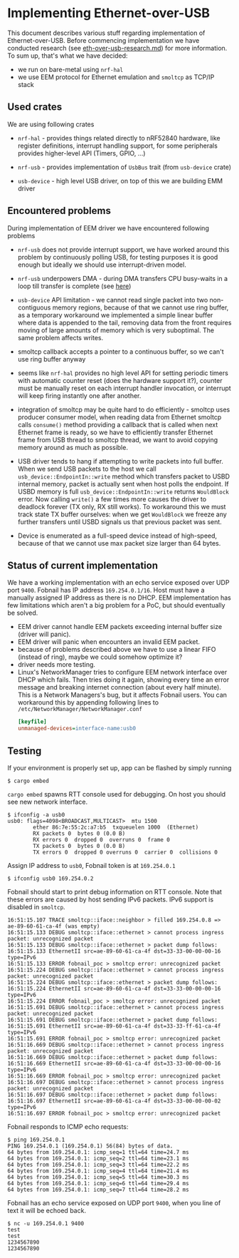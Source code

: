 # Implementing Ethernet-over-USB

This document describes various stuff regarding implementation of
Ethernet-over-USB. Before commencing implementation we have conducted research
(see [eth-over-usb-research.md](eth-over-usb-research.md)) for more information.
To sum up, that's what we have decided:

- we run on bare-metal using `nrf-hal`
- we use EEM protocol for Ethernet emulation and `smoltcp` as TCP/IP stack

## Used crates

We are using following crates

- `nrf-hal` - provides things related directly to nRF52840 hardware, like
  register definitions, interrupt handling support, for some peripherals
  provides higher-level API (Timers, GPIO, ...)

- `nrf-usb` - provides implementation of `UsbBus` trait (from `usb-device`
  crate)

- `usb-device` - high level USB driver, on top of this we are building EMM
  driver

## Encountered problems

During implementation of EEM driver we have encountered following problems

- `nrf-usb` does not provide interrupt support, we have worked around this
  problem by continuously polling USB, for testing purposes it is good enough
  but ideally we should use interrupt-driven model.

- `nrf-usb` underpowers DMA - during DMA transfers CPU busy-waits in a loop
  till transfer is complete
  (see [here](https://github.com/nrf-rs/nrf-usbd/blob/main/src/usbd.rs#L437))

- `usb-device` API limitation - we cannot read single packet into two
  non-contiguous memory regions, because of that we cannot use ring buffer, as a
  temporary workaround we implemented a simple linear buffer where data is
  appended to the tail, removing data from the front requires moving of large
  amounts of memory which is very suboptimal. The same problem affects writes.

- smoltcp callback accepts a pointer to a continuous buffer, so we can't use
  ring buffer anyway

- seems like `nrf-hal` provides no high level API for setting periodic timers
  with automatic counter reset (does the hardware support it?), counter must be
  manually reset on each interrupt handler invocation, or interrupt will keep
  firing instantly one after another.

- integration of smoltcp may be quite hard to do efficiently - smoltcp uses
  producer consumer model, when reading data from Ethernet smoltcp calls
  `consume()` method providing a callback that is called when next Ethernet
  frame is ready, so we have to efficiently transfer Ethernet frame from USB
  thread to smoltcp thread, we want to avoid copying memory around as much as
  possible.

- USB driver tends to hang if attempting to write packets into full buffer. When
  we send USB packets to the host we call `usb_device::EndpointIn::write` method
  which transfers packet to USBD internal memory, packet is actually sent when
  host polls the endpoint. If USBD memory is full
  `usb_device::EndpointIn::write` returns `WouldBlock` error. Now calling
  `write()` a few times more causes the driver to deadlock forever (TX only, RX
  still works). To workaround this we must track state TX buffer ourselves: when
  we get `WouldBlock` we freeze any further transfers until USBD signals us that
  previous packet was sent.

- Device is enumerated as a full-speed device instead of high-speed, because of
  that we cannot use max packet size larger than 64 bytes.

## Status of current implementation

We have a working implementation with an echo service exposed over UDP port
`9400`. Fobnail has IP address `169.254.0.1/16`. Host must have a manually
assigned IP address as there is no DHCP. EEM implementation has few limitations
which aren't a big problem for a PoC, but should eventually be solved.

- EEM driver cannot handle EEM packets exceeding internal buffer size (driver
  will panic).
- EEM driver will panic when encounters an invalid EEM packet.
- because of problems described above we have to use a linear FIFO (instead of
  ring), maybe we could somehow optimize it?
- driver needs more testing.
- Linux's NetworkManager tries to configure EEM network interface over DHCP
  which fails. Then tries doing it again, showing every time an error message
  and breaking internet connection (about every half minute). This is a Network
  Managers's bug, but it affects Fobnail users. You can workaround this by
  appending following lines to `/etc/NetworkManager/NetworkManager.conf`
  ```ini
  [keyfile]
  unmanaged-devices=interface-name:usb0
  ```

## Testing

If your environment is properly set up, app can be flashed by simply running

```shell
$ cargo embed
```

`cargo embed` spawns RTT console used for debugging. On host you should see new
network interface.

```shell
$ ifconfig -a usb0
usb0: flags=4098<BROADCAST,MULTICAST>  mtu 1500
        ether 86:7e:55:2c:a7:b5  txqueuelen 1000  (Ethernet)
        RX packets 0  bytes 0 (0.0 B)
        RX errors 0  dropped 0  overruns 0  frame 0
        TX packets 0  bytes 0 (0.0 B)
        TX errors 0  dropped 0 overruns 0  carrier 0  collisions 0
```

Assign IP address to `usb0`, Fobnail token is at `169.254.0.1`

```shell
$ ifconfig usb0 169.254.0.2
```

Fobnail should start to print debug information on RTT console. Note that these
errors are caused by host sending IPv6 packets. IPv6 support is disabled in
`smoltcp`.

```
16:51:15.107 TRACE smoltcp::iface::neighbor > filled 169.254.0.8 => ae-89-60-61-ca-4f (was empty)
16:51:15.133 DEBUG smoltcp::iface::ethernet > cannot process ingress packet: unrecognized packet
16:51:15.133 DEBUG smoltcp::iface::ethernet > packet dump follows:
16:51:15.133 EthernetII src=ae-89-60-61-ca-4f dst=33-33-00-00-00-16 type=IPv6
16:51:15.133 ERROR fobnail_poc > smoltcp error: unrecognized packet
16:51:15.224 DEBUG smoltcp::iface::ethernet > cannot process ingress packet: unrecognized packet
16:51:15.224 DEBUG smoltcp::iface::ethernet > packet dump follows:
16:51:15.224 EthernetII src=ae-89-60-61-ca-4f dst=33-33-00-00-00-16 type=IPv6
16:51:15.224 ERROR fobnail_poc > smoltcp error: unrecognized packet
16:51:15.691 DEBUG smoltcp::iface::ethernet > cannot process ingress packet: unrecognized packet
16:51:15.691 DEBUG smoltcp::iface::ethernet > packet dump follows:
16:51:15.691 EthernetII src=ae-89-60-61-ca-4f dst=33-33-ff-61-ca-4f type=IPv6
16:51:15.691 ERROR fobnail_poc > smoltcp error: unrecognized packet
16:51:16.669 DEBUG smoltcp::iface::ethernet > cannot process ingress packet: unrecognized packet
16:51:16.669 DEBUG smoltcp::iface::ethernet > packet dump follows:
16:51:16.669 EthernetII src=ae-89-60-61-ca-4f dst=33-33-00-00-00-16 type=IPv6
16:51:16.669 ERROR fobnail_poc > smoltcp error: unrecognized packet
16:51:16.697 DEBUG smoltcp::iface::ethernet > cannot process ingress packet: unrecognized packet
16:51:16.697 DEBUG smoltcp::iface::ethernet > packet dump follows:
16:51:16.697 EthernetII src=ae-89-60-61-ca-4f dst=33-33-00-00-00-02 type=IPv6
16:51:16.697 ERROR fobnail_poc > smoltcp error: unrecognized packet
```

Fobnail responds to ICMP echo requests:

```shell
$ ping 169.254.0.1
PING 169.254.0.1 (169.254.0.1) 56(84) bytes of data.
64 bytes from 169.254.0.1: icmp_seq=1 ttl=64 time=24.7 ms
64 bytes from 169.254.0.1: icmp_seq=2 ttl=64 time=23.1 ms
64 bytes from 169.254.0.1: icmp_seq=3 ttl=64 time=22.2 ms
64 bytes from 169.254.0.1: icmp_seq=4 ttl=64 time=21.4 ms
64 bytes from 169.254.0.1: icmp_seq=5 ttl=64 time=30.3 ms
64 bytes from 169.254.0.1: icmp_seq=6 ttl=64 time=29.4 ms
64 bytes from 169.254.0.1: icmp_seq=7 ttl=64 time=28.2 ms
```

Fobnail has an echo service exposed on UDP port `9400`, when you line of text it
will be echoed back.

```shell
$ nc -u 169.254.0.1 9400
test
test
1234567890
1234567890
```
